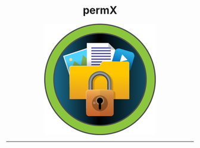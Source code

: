 # <center>permX</center>
<p align='center'><img src="https://raw.githubusercontent.com/cyb3ritic/images/refs/heads/master/htb/machines/permX/permX_logo.png"></p>

<hr>